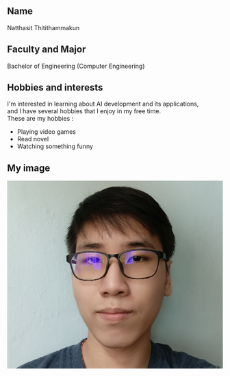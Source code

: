## Name
Natthasit Thitithammakun

## Faculty and Major
Bachelor of Engineering (Computer Engineering)<br>

## Hobbies and interests
I'm interested in learning about AI development and its applications,<br>
and I have several hobbies that I enjoy in my free time.<br>
These are my hobbies :
- Playing video games
- Read novel
- Watching something funny

## My image
![This is me](image/Me.jpg "Owner image")